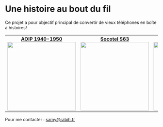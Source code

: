 # Une histoire au bout du fil

Ce projet a pour objectif principal de convertir de vieux téléphones en boîte à histoires!
<table width="100%" align="center">
    <tr>
      <td width="33%" valign="top" align="center"><a href="https://github.com/samy/une-histoire-au-bout-du-fil/tree/main/Boite_a_histoires_AOIP/README.md"><strong>AOIP 1940-1950</strong><br /><img src="https://user-images.githubusercontent.com/1282106/129452034-c55ad1a5-5f9b-4c79-a58a-9e0bbab8d801.jpg" height="225" /></a></td>
      <td width="33%" valign="top" align="center"><a href="https://github.com/samy/une-histoire-au-bout-du-fil/tree/main/Boite_a_histoires_S63/README.md"><strong>Socotel S63</strong><br />
        <img src="https://user-images.githubusercontent.com/1282106/144014466-de22c6db-30d0-470b-b444-1885433b99f5.png"  height="225" /></a>
      </td>
      <td width="33%" valign="top" align="center"><a href="https://github.com/samy/une-histoire-au-bout-du-fil/tree/main/Boite_a_histoires_U43/README.md"><strong>Ericsson U43</strong><br /><img src="https://user-images.githubusercontent.com/1282106/149672898-92151184-353d-4b62-b923-86ea2b3fc8f1.jpeg"  height="225" /></a></td>
  </tr>
</table>

Pour me contacter : samy@rabih.fr
